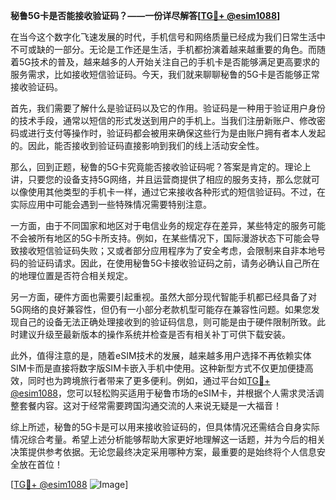 **秘鲁5G卡是否能接收验证码？——一份详尽解答[[TG💪+ @esim1088](https://t.me/s/esim1088)]**

在当今这个数字化飞速发展的时代，手机信号和网络质量已经成为我们日常生活中不可或缺的一部分。无论是工作还是生活，手机都扮演着越来越重要的角色。而随着5G技术的普及，越来越多的人开始关注自己的手机卡是否能够满足更高要求的服务需求，比如接收短信验证码。今天，我们就来聊聊秘鲁的5G卡是否能够正常接收验证码。

首先，我们需要了解什么是验证码以及它的作用。验证码是一种用于验证用户身份的技术手段，通常以短信的形式发送到用户的手机上。当我们注册新账户、修改密码或进行支付等操作时，验证码都会被用来确保这些行为是由账户拥有者本人发起的。因此，能否接收到验证码直接影响到我们的线上活动安全性。

那么，回到正题，秘鲁的5G卡究竟能否接收验证码呢？答案是肯定的。理论上讲，只要您的设备支持5G网络，并且运营商提供了相应的服务支持，那么您就可以像使用其他类型的手机卡一样，通过它来接收各种形式的短信验证码。不过，在实际应用中可能会遇到一些特殊情况需要特别注意。

一方面，由于不同国家和地区对于电信业务的规定存在差异，某些特定的服务可能不会被所有地区的5G卡所支持。例如，在某些情况下，国际漫游状态下可能会导致接收短信验证码失败；又或者部分应用程序为了安全考虑，会限制来自非本地号码的验证码请求。因此，在使用秘鲁5G卡接收验证码之前，请务必确认自己所在的地理位置是否符合相关规定。

另一方面，硬件方面也需要引起重视。虽然大部分现代智能手机都已经具备了对5G网络的良好兼容性，但仍有一小部分老款机型可能存在兼容性问题。如果您发现自己的设备无法正确处理接收到的验证码信息，则可能是由于硬件限制所致。此时建议升级至最新版本的操作系统并检查是否有相关补丁可供下载安装。

此外，值得注意的是，随着eSIM技术的发展，越来越多用户选择不再依赖实体SIM卡而是直接将数字版SIM卡嵌入手机中使用。这种新型方式不仅更加便捷高效，同时也为跨境旅行者带来了更多便利。例如，通过平台如[TG💪+ @esim1088](https://t.me/s/esim1088)，您可以轻松购买适用于秘鲁市场的eSIM卡，并根据个人需求灵活调整套餐内容。这对于经常需要跨国沟通交流的人来说无疑是一大福音！

综上所述，秘鲁的5G卡是可以用来接收验证码的，但具体情况还需结合自身实际情况综合考量。希望上述分析能够帮助大家更好地理解这一话题，并为今后的相关决策提供参考依据。无论您最终决定采用哪种方案，最重要的是始终将个人信息安全放在首位！

[[TG💪+ @esim1088](https://t.me/s/esim1088) ![Image](https://i.postimg.cc/4NQfJmqS/Snipaste-2025-05-13-00-14-12.png)]